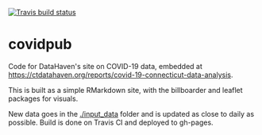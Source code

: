 <!-- badges: start -->
[![Travis build status](https://travis-ci.org/CT-Data-Haven/covidpub.svg?branch=master)](https://travis-ci.org/CT-Data-Haven/covidpub)
<!-- badges: end -->

# covidpub

Code for DataHaven's site on COVID-19 data, embedded at https://ctdatahaven.org/reports/covid-19-connecticut-data-analysis.

This is built as a simple RMarkdown site, with the billboarder and leaflet packages for visuals.

New data goes in the [./input_data](./input_data) folder and is updated as close to daily as possible. Build is done on Travis CI and deployed to gh-pages.
